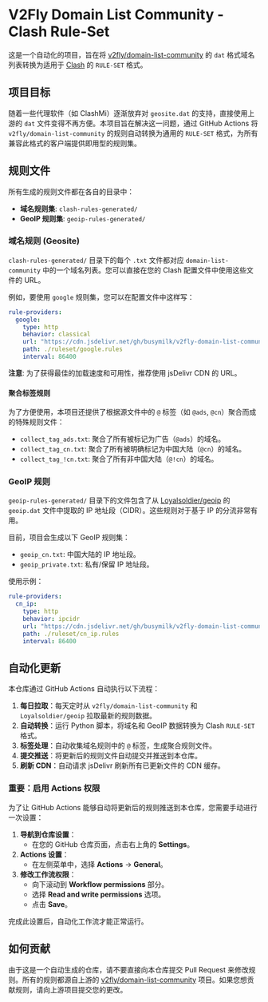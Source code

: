 
# V2Fly Domain List Community - Clash Rule-Set

这是一个自动化的项目，旨在将 [v2fly/domain-list-community](https://github.com/v2fly/domain-list-community) 的 `dat` 格式域名列表转换为适用于 [Clash](https://github.com/Dreamacro/clash) 的 `RULE-SET` 格式。

## 项目目标

随着一些代理软件（如 ClashMi）逐渐放弃对 `geosite.dat` 的支持，直接使用上游的 `dat` 文件变得不再方便。本项目旨在解决这一问题，通过 GitHub Actions 将 `v2fly/domain-list-community` 的规则自动转换为通用的 `RULE-SET` 格式，为所有兼容此格式的客户端提供即用型的规则集。

## 规则文件

所有生成的规则文件都在各自的目录中：

- **域名规则集**: `clash-rules-generated/`
- **GeoIP 规则集**: `geoip-rules-generated/`

### 域名规则 (Geosite)

`clash-rules-generated/` 目录下的每个 `.txt` 文件都对应 `domain-list-community` 中的一个域名列表。您可以直接在您的 Clash 配置文件中使用这些文件的 URL。

例如，要使用 `google` 规则集，您可以在配置文件中这样写：

```yaml
rule-providers:
  google:
    type: http
    behavior: classical
    url: "https://cdn.jsdelivr.net/gh/busymilk/v2fly-domain-list-community_rule_set@main/clash-rules-generated/google.txt"
    path: ./ruleset/google.rules
    interval: 86400
```

**注意**: 为了获得最佳的加载速度和可用性，推荐使用 jsDelivr CDN 的 URL。

#### 聚合标签规则

为了方便使用，本项目还提供了根据源文件中的 `@` 标签（如 `@ads`, `@cn`）聚合而成的特殊规则文件：

- `collect_tag_ads.txt`: 聚合了所有被标记为广告（`@ads`）的域名。
- `collect_tag_cn.txt`: 聚合了所有被明确标记为中国大陆（`@cn`）的域名。
- `collect_tag_!cn.txt`: 聚合了所有非中国大陆（`@!cn`）的域名。

### GeoIP 规则

`geoip-rules-generated/` 目录下的文件包含了从 [Loyalsoldier/geoip](https://github.com/Loyalsoldier/geoip) 的 `geoip.dat` 文件中提取的 IP 地址段（CIDR）。这些规则对于基于 IP 的分流非常有用。

目前，项目会生成以下 GeoIP 规则集：
- `geoip_cn.txt`: 中国大陆的 IP 地址段。
- `geoip_private.txt`: 私有/保留 IP 地址段。

使用示例：

```yaml
rule-providers:
  cn_ip:
    type: http
    behavior: ipcidr
    url: "https://cdn.jsdelivr.net/gh/busymilk/v2fly-domain-list-community_rule_set@main/geoip-rules-generated/geoip_cn.txt"
    path: ./ruleset/cn_ip.rules
    interval: 86400
```

## 自动化更新

本仓库通过 GitHub Actions 自动执行以下流程：

1.  **每日拉取**：每天定时从 `v2fly/domain-list-community` 和 `Loyalsoldier/geoip` 拉取最新的规则数据。
2.  **自动转换**：运行 Python 脚本，将域名和 GeoIP 数据转换为 Clash `RULE-SET` 格式。
3.  **标签处理**：自动收集域名规则中的 `@` 标签，生成聚合规则文件。
4.  **提交推送**：将更新后的规则文件自动提交并推送到本仓库。
5.  **刷新 CDN**：自动请求 jsDelivr 刷新所有已更新文件的 CDN 缓存。

### **重要：启用 Actions 权限**

为了让 GitHub Actions 能够自动将更新后的规则推送到本仓库，您需要手动进行一次设置：

1.  **导航到仓库设置**：
    *   在您的 GitHub 仓库页面，点击右上角的 **Settings**。
2.  **Actions 设置**：
    *   在左侧菜单中，选择 **Actions** -> **General**。
3.  **修改工作流权限**：
    *   向下滚动到 **Workflow permissions** 部分。
    *   选择 **Read and write permissions** 选项。
    *   点击 **Save**。

完成此设置后，自动化工作流才能正常运行。

## 如何贡献

由于这是一个自动生成的仓库，请不要直接向本仓库提交 Pull Request 来修改规则。所有的规则都源自上游的 [v2fly/domain-list-community](https://github.com/v2fly/domain-list-community) 项目。如果您想贡献规则，请向上游项目提交您的更改。
